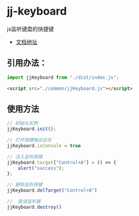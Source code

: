 # jj-keyboard
js监听键盘的快捷键

- [文档地址](https://javison666.github.io/jj-keyboard/)

## 引用办法：
```js
import jjKeyboard from "./dist/index.js";
```
```html
<script src="./common/jjKeyboard.js"></script>
```

## 使用方法
```js
// 初始化实例
jjKeyboard.init();

// 打开按键输出日志
jjKeyboard.isConsole = true  

// 注入监听按键
jjKeyboard.target["Control+A"] = () => {
    alert("success");
};

// 删除监听按键
jjKeyboard.delTarget("Control+A")

//  取消监听器
jjKeyboard.destroy()
```